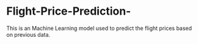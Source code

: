 # Flight-Price-Prediction-
This is an Machine Learning model used to predict the flight prices based on previous data.
